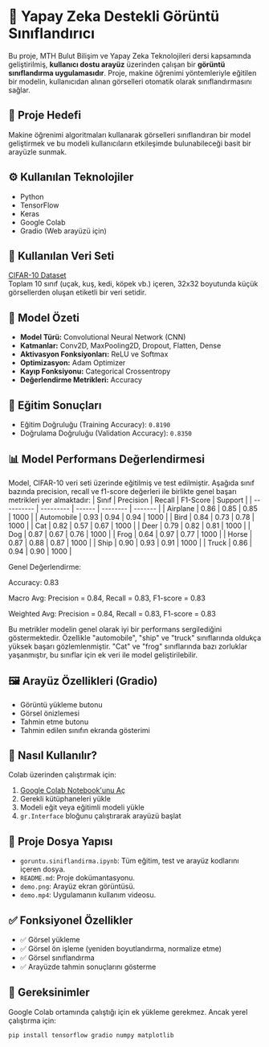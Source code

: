 # 📸 Yapay Zeka Destekli Görüntü Sınıflandırıcı

Bu proje, MTH Bulut Bilişim ve Yapay Zeka Teknolojileri dersi kapsamında geliştirilmiş, **kullanıcı dostu arayüz** üzerinden çalışan bir **görüntü sınıflandırma uygulamasıdır**. Proje, makine öğrenimi yöntemleriyle eğitilen bir modelin, kullanıcıdan alınan görselleri otomatik olarak sınıflandırmasını sağlar.

## 🎯 Proje Hedefi

Makine öğrenimi algoritmaları kullanarak görselleri sınıflandıran bir model geliştirmek ve bu modeli kullanıcıların etkileşimde bulunabileceği basit bir arayüzle sunmak.

## ⚙️ Kullanılan Teknolojiler

- Python
- TensorFlow
- Keras
- Google Colab
- Gradio (Web arayüzü için)

## 📁 Kullanılan Veri Seti

[CIFAR-10 Dataset](https://www.cs.toronto.edu/~kriz/cifar.html)  
Toplam 10 sınıf (uçak, kuş, kedi, köpek vb.) içeren, 32x32 boyutunda küçük görsellerden oluşan etiketli bir veri setidir.

## 🧠 Model Özeti

- **Model Türü:** Convolutional Neural Network (CNN)
- **Katmanlar:** Conv2D, MaxPooling2D, Dropout, Flatten, Dense
- **Aktivasyon Fonksiyonları:** ReLU ve Softmax
- **Optimizasyon:** Adam Optimizer
- **Kayıp Fonksiyonu:** Categorical Crossentropy
- **Değerlendirme Metrikleri:** Accuracy

## 🧪 Eğitim Sonuçları

- Eğitim Doğruluğu (Training Accuracy): `0.8190`
- Doğrulama Doğruluğu (Validation Accuracy): `0.8350`

## 📊 Model Performans Değerlendirmesi
Model, CIFAR-10 veri seti üzerinde eğitilmiş ve test edilmiştir. Aşağıda sınıf bazında precision, recall ve f1-score değerleri ile birlikte genel başarı metrikleri yer almaktadır:
| Sınıf      | Precision | Recall | F1-Score | Support |
| ---------- | --------- | ------ | -------- | ------- |
| Airplane   | 0.86      | 0.85   | 0.85     | 1000    |
| Automobile | 0.93      | 0.94   | 0.94     | 1000    |
| Bird       | 0.84      | 0.73   | 0.78     | 1000    |
| Cat        | 0.82      | 0.57   | 0.67     | 1000    |
| Deer       | 0.79      | 0.82   | 0.81     | 1000    |
| Dog        | 0.87      | 0.67   | 0.76     | 1000    |
| Frog       | 0.64      | 0.97   | 0.77     | 1000    |
| Horse      | 0.87      | 0.88   | 0.87     | 1000    |
| Ship       | 0.90      | 0.93   | 0.91     | 1000    |
| Truck      | 0.86      | 0.94   | 0.90     | 1000    |

Genel Değerlendirme:

Accuracy: 0.83

Macro Avg: Precision = 0.84, Recall = 0.83, F1-score = 0.83

Weighted Avg: Precision = 0.84, Recall = 0.83, F1-score = 0.83

Bu metrikler modelin genel olarak iyi bir performans sergilediğini göstermektedir. Özellikle "automobile", "ship" ve "truck" sınıflarında oldukça yüksek başarı gözlemlenmiştir. "Cat" ve "frog" sınıflarında bazı zorluklar yaşanmıştır, bu sınıflar için ek veri ile model geliştirilebilir.

## 🖼️ Arayüz Özellikleri (Gradio)

- Görüntü yükleme butonu
- Görsel önizlemesi
- Tahmin etme butonu
- Tahmin edilen sınıfın ekranda gösterimi

## 🚀 Nasıl Kullanılır?

Colab üzerinden çalıştırmak için:

1. [Google Colab Notebook'unu Aç](https://colab.research.google.com/github/busraksakalli7/Yapay-Zeka-Goruntu-Siniflandirma/blob/main/goruntu.siniflandirma.ipynb)
2. Gerekli kütüphaneleri yükle
3. Modeli eğit veya eğitimli modeli yükle
4. `gr.Interface` bloğunu çalıştırarak arayüzü başlat

## 🧩 Proje Dosya Yapısı

- `goruntu.siniflandirma.ipynb`: Tüm eğitim, test ve arayüz kodlarını içeren dosya.
- `README.md`: Proje dokümantasyonu.
- `demo.png`: Arayüz ekran görüntüsü.
- `demo.mp4`: Uygulamanın kullanım videosu.

## ✅ Fonksiyonel Özellikler

- ✅ Görsel yükleme
- ✅ Görsel ön işleme (yeniden boyutlandırma, normalize etme)
- ✅ Görsel sınıflandırma
- ✅ Arayüzde tahmin sonuçlarını gösterme

## 📌 Gereksinimler

Google Colab ortamında çalıştığı için ek yükleme gerekmez. Ancak yerel çalıştırma için:

```bash
pip install tensorflow gradio numpy matplotlib
